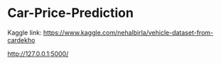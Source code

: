 # Car-Price-Prediction

Kaggle link: https://www.kaggle.com/nehalbirla/vehicle-dataset-from-cardekho

http://127.0.0.1:5000/
